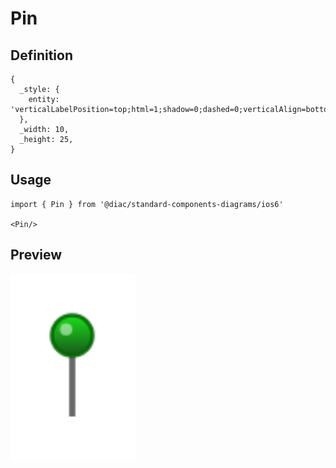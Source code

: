 # Pin

## Definition

```
{
  _style: { 
    entity: 'verticalLabelPosition=top;html=1;shadow=0;dashed=0;verticalAlign=bottom;strokeWidth=1;shape=mxgraph.ios.iPin;fillColor2=#00dd00;fillColor3=#004400;strokeColor=#006600;',
  },
  _width: 10,
  _height: 25,
}
```

## Usage

```
import { Pin } from '@diac/standard-components-diagrams/ios6'

<Pin/>
```

## Preview

<img src="./pin.png" width="200"/>
